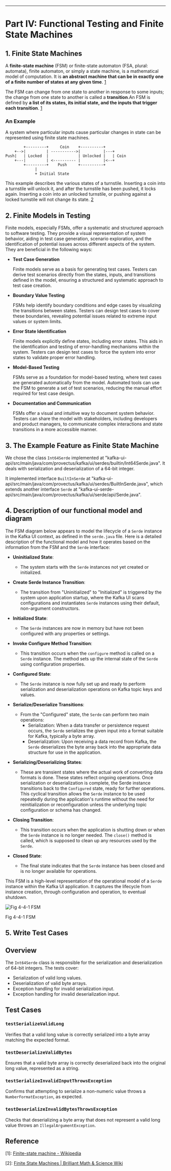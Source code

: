 
---

# Part IV: Functional Testing and Finite State Machines

## 1. Finite State Machines

A **finite-state machine** (FSM) or finite-state automaton (FSA, plural: automata), finite automaton, or simply a state machine, is a mathematical model of computation. It is __an abstract machine that can be in exactly one of a finite number of states at any given time__. [1](https://en.wikipedia.org/wiki/Finite-state_machine)

The FSM can change from one state to another in response to some inputs; the change from one state to another is called a **transition**.An FSM is defined by __a list of its states, its initial state, and the inputs that trigger each transition__. [1](https://en.wikipedia.org/wiki/Finite-state_machine)

### An Example

A system where particular inputs cause particular changes in state can be represented using finite state machines. 

```
        +---------+     Coin    +----------+
    +-->|         | ----------->|          |---+
Push|   | Locked  |             | Unlocked |   | Coin
    +---|         | <---------- |          |<--+
        +---------+    Push     +----------+
             |
             + Initial State
```

This example describes the various states of a turnstile. Inserting a coin into a turnstile will unlock it, and after the turnstile has been pushed, it locks again. Inserting a coin into an unlocked turnstile, or pushing against a locked turnstile will not change its state. [2](https://brilliant.org/wiki/finite-state-machines/)

## 2. Finite Models in Testing
Finite models, especially FSMs, offer a systematic and structured approach to software testing. 
They provide a visual representation of system behavior, aiding in test case generation, scenario exploration, and the identification of potential issues across different aspects of the system.
They are beneficial in the following ways:


- **Test Case Generation**

    Finite models serve as a basis for generating test cases. Testers can derive test scenarios directly from the states, inputs, and transitions defined in the model, ensuring a structured and systematic approach to test case creation.

- **Boundary Value Testing**

    FSMs help identify boundary conditions and edge cases by visualizing the transitions between states. Testers can design test cases to cover these boundaries, revealing potential issues related to extreme input values or system limits.

- **Error State Identification**

    Finite models explicitly define states, including error states. This aids in the identification and testing of error-handling mechanisms within the system. Testers can design test cases to force the system into error states to validate proper error handling.

- **Model-Based Testing**

    FSMs serve as a foundation for model-based testing, where test cases are generated automatically from the model. Automated tools can use the FSM to generate a set of test scenarios, reducing the manual effort required for test case design.

- **Documentation and Communication**

    FSMs offer a visual and intuitive way to document system behavior. Testers can share the model with stakeholders, including developers and product managers, to communicate complex interactions and state transitions in a more accessible manner.


## 3. The Example Feature as Finite State Machine

We chose the class `Int64Serde` implemented at "kafka-ui-api/src/main/java/com/provectus/kafka/ui/serdes/builtin/Int64Serde.java".
It deals with serialization and deserialization of a 64-bit integer.

It implemented interface `BuiltInSerde` at "kafka-ui-api/src/main/java/com/provectus/kafka/ui/serdes/BuiltInSerde.java", which extends another interface `Serde` at "kafka-ui-serde-api/src/main/java/com/provectus/kafka/ui/serde/api/Serde.java".

## 4. Description of our functional model and diagram

The FSM diagram below appears to model the lifecycle of a `Serde` instance in the Kafka UI context, as defined in the `serde.java` file. Here is a detailed description of the functional model and how it operates based on the information from the FSM and the `Serde` interface:
- **Uninitialized State**:
    - The system starts with the `Serde` instances not yet created or initialized.
  
- **Create Serde Instance Transition**:
    - The transition from "Uninitialized" to "Initialized" is triggered by the system upon application startup, where the Kafka UI scans configurations and instantiates `Serde` instances using their default, non-argument constructors.
  
- **Initialized State**:
    - The `Serde` instances are now in memory but have not been configured with any properties or settings.
  
- **Invoke Configure Method Transition**:
    - This transition occurs when the `configure` method is called on a `Serde` instance. The method sets up the internal state of the `Serde` using configuration properties.
  
- **Configured State**:
    - The `Serde` instance is now fully set up and ready to perform serialization and deserialization operations on Kafka topic keys and values.

- **Serialize/Deserialize Transitions**:
    - From the "Configured" state, the `Serde` can perform two main operations:
        - Serialization: When a data transfer or persistence request occurs, the `Serde` serializes the given input into a format suitable for Kafka, typically a byte array.
        - Deserialization: Upon receiving a data record from Kafka, the `Serde` deserializes the byte array back into the appropriate data structure for use in the application.

- **Serializing/Deserializing States**:
    - These are transient states where the actual work of converting data formats is done. These states reflect ongoing operations. Once serialization or deserialization is complete, the Serde instance transitions back to the `Configured` state, ready for further operations. This cyclical transition allows the `Serde` instance to be used repeatedly during the application's runtime without the need for reinitialization or reconfiguration unless the underlying topic configuration or schema has changed.

- **Closing Transition**:
    - This transition occurs when the application is shutting down or when the `Serde` instance is no longer needed. The `close()` method is called, which is supposed to clean up any resources used by the `Serde`.

- **Closed State**:
    - The final state indicates that the `Serde` instance has been closed and is no longer available for operations.

This FSM is a high-level representation of the operational model of a `Serde` instance within the Kafka UI application. It captures the lifecycle from instance creation, through configuration and operation, to eventual shutdown.

![Fig 4-4-1 FSM](Fig/Untitled%202.png)

Fig 4-4-1 FSM

## 5. Write Test Cases
## Overview

The `Int64Serde` class is responsible for the serialization and deserialization of 64-bit integers. The tests cover:

- Serialization of valid long values.
- Deserialization of valid byte arrays.
- Exception handling for invalid serialization input.
- Exception handling for invalid deserialization input.

## Test Cases

### `testSerializeValidLong`

Verifies that a valid long value is correctly serialized into a byte array matching the expected format.

### `testDeserializeValidBytes`

Ensures that a valid byte array is correctly deserialized back into the original long value, represented as a string.

### `testSerializeInvalidInputThrowsException`

Confirms that attempting to serialize a non-numeric value throws a `NumberFormatException`, as expected.

### `testDeserializeInvalidBytesThrowsException`

Checks that deserializing a byte array that does not represent a valid long value throws an `IllegalArgumentException`.

## Reference

[1]: [Finite-state machine - Wikipedia](https://en.wikipedia.org/wiki/Finite-state_machine)

[2]: [Finite State Machines | Brilliant Math & Science Wiki](https://brilliant.org/wiki/finite-state-machines/)

